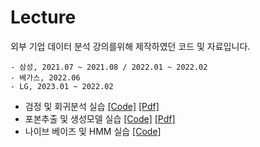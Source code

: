 # Lecture






외부 기업 데이터 분석 강의를위해 제작하였던 코드 및 자료입니다.

	- 삼성, 2021.07 ~ 2021.08 / 2022.01 ~ 2022.02
	- 베가스, 2022.06
	- LG, 2023.01 ~ 2022.02
	
	
	
	
	
	
	
- 검정 및 회귀분석 실습 [[Code]](https://github.com/park4264/Lecture/blob/main/1.%20%EA%B2%80%EC%A0%95%20%EB%B0%8F%20%ED%9A%8C%EA%B7%80%EB%B6%84%EC%84%9D%20%EC%8B%A4%EC%8A%B5%20(Code).ipynb) [[Pdf]](https://github.com/park4264/Lecture/blob/main/1.%20%EA%B2%80%EC%A0%95%20%EB%B0%8F%20%ED%9A%8C%EA%B7%80%EB%B6%84%EC%84%9D%20%EC%8B%A4%EC%8A%B5.pdf)
- 포본추출 및 생성모델 실습 [[Code]](https://github.com/park4264/Lecture/blob/main/2.%20%ED%91%9C%EB%B3%B8%EC%B6%94%EC%B6%9C%20%EB%B0%8F%20%EC%83%9D%EC%84%B1%EB%AA%A8%EB%8D%B8%20%EC%8B%A4%EC%8A%B5(Code).ipynb) [[Pdf]](https://github.com/park4264/Lecture/blob/main/2.%20%ED%91%9C%EB%B3%B8%EC%B6%94%EC%B6%9C%20%EB%B0%8F%20%EC%83%9D%EC%84%B1%EB%AA%A8%EB%8D%B8%20%EC%8B%A4%EC%8A%B5.pdf)
- 나이브 베이즈 및 HMM 실습 [[Code]](https://github.com/park4264/Lecture/blob/main/3.%20%EB%82%98%EC%9D%B4%EB%B8%8C%20%EB%B2%A0%EC%9D%B4%EC%A6%88%20%EB%B0%8F%20HMM%20%EC%8B%A4%EC%8A%B5.ipynb)
